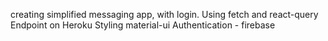creating simplified messaging app, with login.
Using fetch and react-query
Endpoint on Heroku
Styling material-ui
Authentication - firebase
